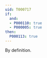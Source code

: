 ```yaml
---
uid: T000717
if:
  and:
  - P000110: true
  - P000005: true
then:
  P000113: true
---
```


By definition.
